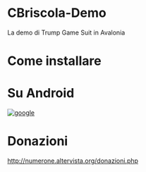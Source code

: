 # CBriscola-Demo
La demo di Trump Game Suit in Avalonia


# Come installare

# Su Android

[![google](https://play.google.com/intl/it_it/badges/static/images/badges/en_badge_web_generic.png)](https://play.google.com/store/apps/details?id=org.altervista.numerone.cbriscola)

# Donazioni

http://numerone.altervista.org/donazioni.php
